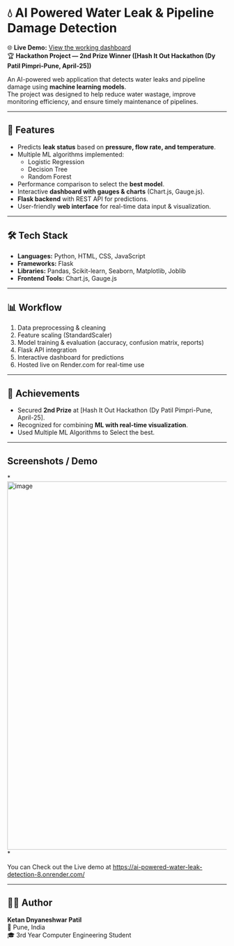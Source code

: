 # 💧 AI Powered Water Leak & Pipeline Damage Detection  

🌐 **Live Demo:** [View the working dashboard](https://ai-powered-water-leak-detection-8.onrender.com/)  
🏆 **Hackathon Project — 2nd Prize Winner ([Hash It Out Hackathon (Dy Patil Pimpri-Pune, April-25])**

An AI-powered web application that detects water leaks and pipeline damage using **machine learning models**.  
The project was designed to help reduce water wastage, improve monitoring efficiency, and ensure timely maintenance of pipelines.

---

## 🚀 Features
- Predicts **leak status** based on **pressure, flow rate, and temperature**.  
- Multiple ML algorithms implemented:  
  - Logistic Regression  
  - Decision Tree  
  - Random Forest  
- Performance comparison to select the **best model**.  
- Interactive **dashboard with gauges & charts** (Chart.js, Gauge.js).  
- **Flask backend** with REST API for predictions.  
- User-friendly **web interface** for real-time data input & visualization.  

---

## 🛠️ Tech Stack
- **Languages:** Python, HTML, CSS, JavaScript  
- **Frameworks:** Flask  
- **Libraries:** Pandas, Scikit-learn, Seaborn, Matplotlib, Joblib  
- **Frontend Tools:** Chart.js, Gauge.js  

---

## 📊 Workflow
1. Data preprocessing & cleaning  
2. Feature scaling (StandardScaler)  
3. Model training & evaluation (accuracy, confusion matrix, reports)  
4. Flask API integration  
5. Interactive dashboard for predictions  
6. Hosted live on Render.com for real-time use

---

## 🏅 Achievements
- Secured **2nd Prize** at [Hash It Out Hackathon (Dy Patil Pimpri-Pune, April-25].  
- Recognized for combining **ML with real-time visualization**.  
- Used Multiple ML Algorithms to Select the best.

---

##  Screenshots / Demo  
*<img width="1798" height="844" alt="image" src="https://github.com/user-attachments/assets/f3a18d89-a354-4e58-adc0-705872f63f77" />
*

You can Check out the Live demo at https://ai-powered-water-leak-detection-8.onrender.com/

---

## 👨‍💻 Author
**Ketan Dnyaneshwar Patil**  
📍 Pune, India  
🎓 3rd Year Computer Engineering Student  
